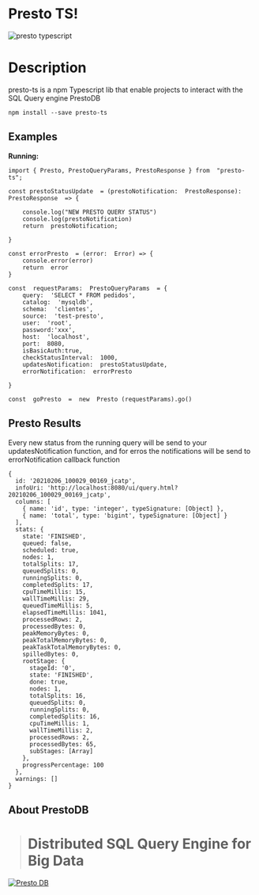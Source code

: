 # Presto TS!
![presto typescript](https://i.ibb.co/bmXvQRG/presto-ts.png)
# Description

presto-ts is a npm Typescript lib that enable projects to interact with the SQL Query engine PrestoDB

    npm install --save presto-ts

## Examples

**Running:**

```
import { Presto, PrestoQueryParams, PrestoResponse } from  "presto-ts";

const prestoStatusUpdate  = (prestoNotification:  PrestoResponse):  PrestoResponse  => {

	console.log("NEW PRESTO QUERY STATUS")
	console.log(prestoNotification)
	return  prestoNotification;

}

const errorPresto  = (error:  Error) => {
	console.error(error)
	return  error
}

const  requestParams:  PrestoQueryParams  = {
	query:  'SELECT * FROM pedidos',
	catalog:  'mysqldb',
	schema:  'clientes',
	source:  'test-presto',
	user:  'root',
	password:'xxx',
	host:  'localhost',
	port:  8080,
	isBasicAuth:true,
	checkStatusInterval:  1000,
	updatesNotification:  prestoStatusUpdate,
	errorNotification:  errorPresto

}

const  goPresto  =  new  Presto (requestParams).go()

```

## Presto Results
Every new status from the running query will be send to your updatesNotification function, and for erros the notifications will be send to errorNotification callback function
```
{
  id: '20210206_100029_00169_jcatp',
  infoUri: 'http://localhost:8080/ui/query.html?20210206_100029_00169_jcatp',
  columns: [
    { name: 'id', type: 'integer', typeSignature: [Object] },
    { name: 'total', type: 'bigint', typeSignature: [Object] }
  ],
  stats: {
    state: 'FINISHED',
    queued: false,
    scheduled: true,
    nodes: 1,
    totalSplits: 17,
    queuedSplits: 0,
    runningSplits: 0,
    completedSplits: 17,
    cpuTimeMillis: 15,
    wallTimeMillis: 29,
    queuedTimeMillis: 5,
    elapsedTimeMillis: 1041,
    processedRows: 2,
    processedBytes: 0,
    peakMemoryBytes: 0,
    peakTotalMemoryBytes: 0,
    peakTaskTotalMemoryBytes: 0,
    spilledBytes: 0,
    rootStage: {
      stageId: '0',
      state: 'FINISHED',
      done: true,
      nodes: 1,
      totalSplits: 16,
      queuedSplits: 0,
      runningSplits: 0,
      completedSplits: 16,
      cpuTimeMillis: 1,
      wallTimeMillis: 2,
      processedRows: 2,
      processedBytes: 65,
      subStages: [Array]
    },
    progressPercentage: 100
  },
  warnings: []
}
```
## About PrestoDB

> # Distributed SQL Query Engine for Big Data


[![Presto DB](https://img.youtube.com/vi/67gXN5697Vw/0.jpg)](https://www.youtube.com/watch?v=67gXN5697Vw)

